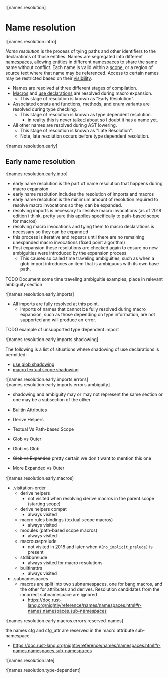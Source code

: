 r[names.resolution]
# Name resolution

r[names.resolution.intro]

_Name resolution_ is the process of tying paths and other identifiers to the
declarations of those entities. Names are segregated into different
[namespaces], allowing entities in different namespaces to share the same name
without conflict. Each name is valid within a [scope], or a region of source
text where that name may be referenced. Access to certain names may be
restricted based on their [visibility].

* Names are resolved at three different stages of compilation.
* [Macros] and [use declarations] are resolved during macro expansion.
    * This stage of resolution is known as "Early Resolution".
* Associated consts and functions, methods, and enum variants are resolved during type checking.
    * This stage of resolution is known as type dependent resolution.
        * in reality this is never talked about so I doubt it has a name yet.
* All other names are resolved during AST lowering.
    * This stage of resolution is known as "Late Resolution".
    * Note, late resolution occurs before type dependent resolution.

r[names.resolution.early]
## Early name resolution

r[names.resolution.early.intro]

* early name resolution is the part of name resolution that happens during macro expansion
* early name resolution includes the resolution of imports and macros
* early name resolution is the minimum amount of resolution required to resolve macro invocations so they can be expanded.
* resolving imports is necessary to resolve macro invocations (as of 2018 edition i think, pretty sure this applies specifically to path-based scope for macros)
* resolving macro invocations and tying them to macro declarations is necessary so they can be expanded
* this process is iterative and repeats until there are no remaining unexpanded macro invocations (fixed point algorithm)
* Post expansion these resolutions are checked again to ensure no new ambiguities were introduced by the expansion process
  * This causes so called time traveling ambiguities, such as when a glob import introduces an item that is ambiguous with its own base path.

TODO Document some time traveling ambiguitie examples, place in relevant ambiguity section

r[names.resolution.early.imports]

* All imports are fully resolved at this point.
    * imports of names that cannot be fully resolved during macro expansion, such as those depending on type information, are not supported and will produce an error.

TODO example of unsupported type dependent import

r[names.resolution.early.imports.shadowing]

The following is a list of situations where shadowing of use declarations is permitted:

* [use glob shadowing]
* [macro textual scope shadowing]

r[names.resolution.early.imports.errors]
r[names.resolution.early.imports.errors.ambiguity]

* shadowing and ambiguity may or may not represent the same section or one may be a subsection of the other

* Builtin Attributes
* Derive Helpers
* Textual Vs Path-based Scope
* Glob vs Outer
* Glob vs Glob
* ~~Glob vs Expanded~~ pretty certain we don't want to mention this one
* More Expanded vs Outer

r[names.resolution.early.macros]

* .visitation-order
    * derive helpers
        * not visited when resolving derive macros in the parent scope (starting scope)
    * derive helpers compat
        * always visited
    * macro rules bindings (textual scope macros)
        * always visited
    * modules (path-based scope macros)
        * always visited
    * macrouseprelude
        * not visited in 2018 and later when `#[no_implicit_prelude]` is present
    * stdlibprelude
        * always visited for macro resolutions
    * builtinattrs
        * always visited
* .subnamespaces
    * macros are split into two subnamespaces, one for bang macros, and the other for attributes and derives. Resolution candidates from the incorrect subnamespace are ignored
        * https://doc.rust-lang.org/nightly/reference/names/namespaces.html#r-names.namespaces.sub-namespaces

r[names.resolution.early.macros.errors.reserved-names]

the names cfg and cfg_attr are reserved in the macro attribute sub-namespace

* https://doc.rust-lang.org/nightly/reference/names/namespaces.html#r-names.namespaces.sub-namespaces


r[names.resolution.late]

r[names.resolution.type-dependent]

[use glob shadowing]: ../items/use-declarations.md#items.use.glob.shadowing
[Macros]: ../macros.md
[use declarations]: ../items/use-declarations.md
[macro textual scope shadowing]: ../macros-by-example.md#macro.decl.scope.textual.shadow
[`let` bindings]: ../statements.md#let-statements
[item definitions]: ../items.md
[namespaces]: ../names/namespaces.md
[scope]: ../names/scopes.md
[visibility]: ../visibility-and-privacy.md
